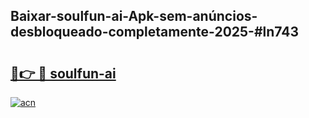 ## Baixar-soulfun-ai-Apk-sem-anúncios-desbloqueado-completamente-2025-#ln743

# <h2><a href="https://ainizakaria.my?title=soulfun-ai&ref=20M">🔗👉 🔴 soulfun-ai</a></h2>

[![acn](https://github.com/user-attachments/assets/0f9c940e-d8b0-45ae-aac7-cd30a18b3e1c)](https://ainizakaria.my?title=soulfun-ai&ref=20M)


